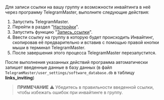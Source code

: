   Для записи ссылки на вашу группу и возможности инвайтинга в неё через программу TelegramMaster, выполните следующие действия:

1. Запустить TelegramMaster.
2. Перейти в раздел "[Настройки](Настройки.md)".
3. Запустить функцию "[Запись_ссылки](Запись_ссылки.md)".
4. Ввеcти ссылку на группу в которую будет происходить Инвайтинг, скопировав её предварительно и вставив с помощью правой кнопки мыши в терминал TelegramMaster.
5. После завершения этого процесса TelegramMaster перезапустится.

После выполнения указанных действий программа автоматически запишет введенные данные в базу данных (в файл `TelegramMaster/user_settings/software_database.db` в таблицу **links_inviting**)

> **ПРИМЕЧАНИЕ**
> ⚠️ Убедитесь в правильности введенной ссылки, чтобы избежать ошибок при инвайтинге в группу.